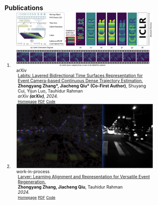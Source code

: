 <h2 id="publications" style="margin: 2px 0px -15px;">Publications</h2>

<div class="publications">
<ol class="bibliography">

<!-- Selected publications. Please refer to my <a href="https://scholar.google.com/citations?user=JQnsB8MAAAAJ&hl=en">Google Scholar</a> for a full paper list. -->
<li>
<div class="pub-row">

  <div class="col-sm-3 abbr" style="position: relative;padding-right: 15px;padding-left: 15px;">
    <img src="assets/img/labits.png" class="teaser img-fluid z-depth-1">
    <abbr class="badge">arXiv</abbr>
  </div>

  <div class="col-sm-9" style="position: relative;padding-right: 15px;padding-left: 20px;">
    <div class="title"><a href="https://iclr.cc">Labits: Layered Bidirectional Time Surfaces Representation for Event Camera-based Continuous Dense Trajectory Estimation.</a></div>
    <div class="author"><strong>Zhongyang Zhang*, Jiacheng Qiu* (Co-First Author)</strong>, Shuyang Cui, Yijun Luo, Tauhidur Rahman</div>
    <div class="periodical"><em>arXiv <strong>(arXiv)</strong>, 2024.</em></div>
    <div class="links">
      <a href="https://github.com/j8chiu" class="btn btn-sm z-depth-0" role="button" target="_blank" style="font-size:12px;">Homepage</a>  
      <a href="https://github.com/j8chiu" class="btn btn-sm z-depth-0" role="button" target="_blank" style="font-size:12px;">PDF</a>
      <a href="https://github.com/j8chiu" class="btn btn-sm z-depth-0" role="button" target="_blank" style="font-size:12px;">Code</a> 
    </div>
  </div>
</div>
</li>

<li>
<div class="pub-row">

  <div class="col-sm-3 abbr" style="position: relative;padding-right: 15px;padding-left: 15px;">
    <img src="assets/img/rgb_like.png" class="teaser img-fluid z-depth-1">
    <abbr class="badge">work-in-process</abbr>
  </div>

  <div class="col-sm-9" style="position: relative;padding-right: 15px;padding-left: 20px;">
    <div class="title"><a href="https://cvpr.thecvf.com">Larver: Learning Alignment and Representation for Versatile Event Regeneration. </a></div>
    <div class="author"><strong>Zhongyang Zhang, Jiacheng Qiu</strong>, Tauhidur Rahman</div>
    <div class="periodical"><em>2024.</em></div>
    <div class="links">
      <a href="https://github.com/j8chiu" class="btn btn-sm z-depth-0" role="button" target="_blank" style="font-size:12px;">Homepage</a>  
      <a href="https://github.com/j8chiu" class="btn btn-sm z-depth-0" role="button" target="_blank" style="font-size:12px;">PDF</a>
      <a href="https://github.com/j8chiu" class="btn btn-sm z-depth-0" role="button" target="_blank" style="font-size:12px;">Code</a> 
    </div>
  </div>
</div>
</li>


<!-- <li>
<div class="pub-row">

  <div class="col-sm-3 abbr" style="position: relative;padding-right: 15px;padding-left: 15px;">
    <img src="assets/img/rgb_like.png" class="teaser img-fluid z-depth-1">
    <abbr class="badge">arXiv</abbr>
  </div>

  <div class="col-sm-9" style="position: relative;padding-right: 15px;padding-left: 20px;">
    <div class="title"><a href="https://iclr.cc">Any2ES: Any Modality To Event Stream Generation With RGB-like representation.</a></div>
    <div class="author"><strong>Zhongyang Zhang*, Jiacheng Qiu* (Co-First Author)</strong>, Tauhidur Rahman</div>
    <div class="periodical"><em>arXiv <strong>(arXiv)</strong>, 2024.</em></div>
    <div class="links">
      <a href="https://github.com/j8chiu" class="btn btn-sm z-depth-0" role="button" target="_blank" style="font-size:12px;">Homepage</a>  
      <a href="https://github.com/j8chiu" class="btn btn-sm z-depth-0" role="button" target="_blank" style="font-size:12px;">PDF</a>
      <a href="https://github.com/j8chiu" class="btn btn-sm z-depth-0" role="button" target="_blank" style="font-size:12px;">Code</a> 
    </div>
  </div>
</div>
</li> -->



<!-- <li>
<div class="pub-row">

  <div class="col-sm-3 abbr" style="position: relative;padding-right: 15px;padding-left: 15px;">
    <img src="assets/img/exact.png" class="teaser img-fluid z-depth-1">
    <abbr class="badge">CVPR 2024 Highlight</abbr>
  </div>

  <div class="col-sm-9" style="position: relative;padding-right: 15px;padding-left: 20px;">
      <div class="title">  
        <a href="https://arxiv.org/pdf/2403.12534.pdf">ExACT: Language-guided Conceptual Reasoning and Uncertainty Estimation for Event-based Action Recognition and More</a>  
      </div>  
      <div class="author"><strong>Jiazhou Zhou</strong>, Xu Zheng,Yuanhuiyi Lyu, Lin Wang</div>  
      <div class="periodical"><em>The IEEE/CVF Conference on Computer Vision and Pattern Recognition <strong>(CVPR) <span style="color: red;">Highlight (2.8%)</span></strong>, 2024.</em></div>  
      <div class="links">  
        <a href="https://vlislab22.github.io/ExACT/" class="btn btn-sm z-depth-0" role="button" target="_blank" style="font-size:12px;">Homepage</a>  
        <a href="https://arxiv.org/pdf/2403.12534.pdf" class="btn btn-sm z-depth-0" role="button" target="_blank" style="font-size:12px;">PDF</a>  
        <a href="https://github.com/jiazhou-garland/ExACT" class="btn btn-sm z-depth-0" role="button" target="_blank" style="font-size:12px;">Code</a>  
      </div>  
  </div>
</div>
</li> -->


<br>

</ol>
</div>